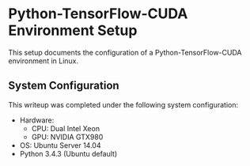# Python-TensorFlow-CUDA Environment Setup

This setup documents the configuration of a Python-TensorFlow-CUDA environment in Linux.

## System Configuration
This writeup was completed under the following system configuration:

* Hardware:
  * CPU: Dual Intel Xeon
  * GPU: NVIDIA GTX980
* OS: Ubuntu Server 14.04
* Python 3.4.3 (Ubuntu default)
